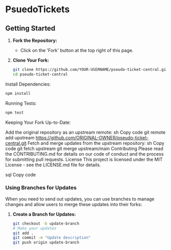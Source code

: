 # PsuedoTickets


## Getting Started

1. **Fork the Repository:**
   - Click on the 'Fork' button at the top right of this page.

2. **Clone Your Fork:**
   ```sh
   git clone https://github.com/YOUR-USERNAME/pseudo-ticket-central.git
   cd pseudo-ticket-central
Install Dependencies:

```sh
npm install
```
Running Tests:

```sh
npm test
```

Keeping Your Fork Up-to-Date:

Add the original repository as an upstream remote:
sh
Copy code
git remote add upstream https://github.com/ORIGINAL-OWNER/pseudo-ticket-central.git
Fetch and merge updates from the upstream repository:
sh
Copy code
git fetch upstream
git merge upstream/main
Contributing
Please read the CONTRIBUTING.md for details on our code of conduct and the process for submitting pull requests.
License
This project is licensed under the MIT License - see the LICENSE.md file for details.

sql
Copy code

### Using Branches for Updates

When you need to send out updates, you can use branches to manage changes and allow users to merge these updates into their forks:

1. **Create a Branch for Updates:**
   ```sh
   git checkout -b update-branch
   # Make your updates
   git add .
   git commit -m "Update description"
   git push origin update-branch
